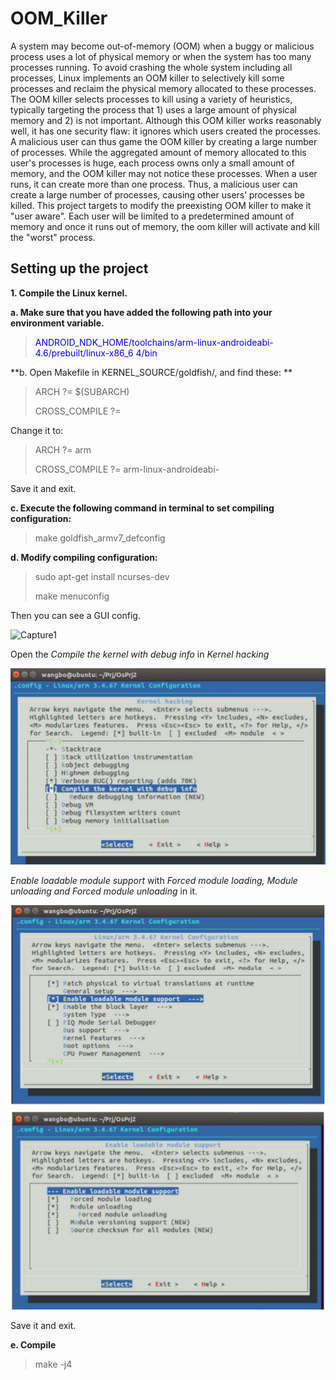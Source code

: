 # OOM_Killer
A system may become out-of-memory (OOM) when a buggy or malicious process uses
a lot of physical memory or when the system has too many processes running. To avoid
crashing the whole system including all processes, Linux implements an OOM killer to
selectively kill some processes and reclaim the physical memory allocated to these
processes. The OOM killer selects processes to kill using a variety of heuristics, typically
targeting the process that 1) uses a large amount of physical memory and 2) is not
important.
Although this OOM killer works reasonably well, it has one security flaw: it ignores which
users created the processes. A malicious user can thus game the OOM killer by creating
a large number of processes. While the aggregated amount of memory allocated to this
user's processes is huge, each process owns only a small amount of memory, and the
OOM killer may not notice these processes. When a user runs, it can
create more than one process. Thus, a malicious user can create a large number of
processes, causing other users’ processes be killed.
This project targets to modify the preexisting OOM killer to make it "user aware".
Each user will be limited to a predetermined amount of memory and once it runs out of memory,
the oom killer will activate and kill the "worst" process.

## Setting up the project
**1. Compile the Linux kernel.**

**a. Make sure that you have added the following path into your environment variable.**

><span style="color:blue">ANDROID_NDK_HOME/toolchains/arm-linux-androideabi-4.6/prebuilt/linux-x86_6
4/bin</span>

**b. Open Makefile in KERNEL_SOURCE/goldfish/, and find these: **

>ARCH ?= $(SUBARCH)
>
>CROSS_COMPILE ?=

Change it to:
 
> ARCH ?= arm
>
> CROSS_COMPILE ?= arm-linux-androideabi-

Save it and exit.
 
**c. Execute the following command in terminal to set compiling configuration:**

>make goldfish_armv7_defconfig

**d. Modify compiling configuration:**

>sudo apt-get install ncurses-dev
>
>make menuconfig

Then you can see a GUI config. 

![Capture1](/assets/Capture1.png)

Open the <em>Compile the kernel with debug info</em> in <em>Kernel hacking</em>

![Capture2](/assets/Capture2.png)

<em>Enable loadable module support</em> with <em>Forced module loading, Module unloading
and Forced module unloading</em> in it. 

![Capture3](/assets/Capture3.png)

Save it and exit.

**e. Compile**

>make -j4
